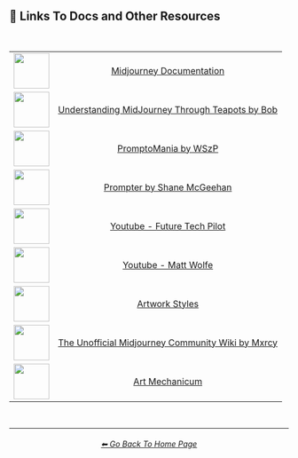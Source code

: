 <h2>🔗 Links To Docs and Other Resources</h2>

<br>

<div align=center>

<table>
	<tr align=center valign=middle>
		<td><img src="https://i.imgur.com/2H1Ruh6.png" width=64 /></td>
		<td><a href="https://docs.midjourney.com/">Midjourney Documentation</a></td>
	</tr>
	<tr align=center valign=middle>
		<td><img src="https://i.imgur.com/IJuqEnz.png" width=64 /></td>
		<td><a href="https://rexwang8.github.io/resource/ai/teapot">Understanding MidJourney Through Teapots by Bob</a></td>
	</tr>
	<tr align=center valign=middle>
		<td><img src="https://i.imgur.com/PvW9UZg.png" width=64 /></td>
		<td><a href="https://promptomania.com/prompt-builder/">PromptoMania by WSzP</a></td>
	</tr>
	<tr align=center valign=middle>
		<td><img src="https://i.imgur.com/HFiUP8R.png" width=64 /></td>
		<td><a href="https://prompterguide.com">Prompter by Shane McGeehan</a></td>
	</tr>
	<tr align=center valign=middle>
		<td><img src="https://i.imgur.com/TeCLPhD.jpg" width=64 /></td>
		<td><a href="https://www.youtube.com/@FutureTechPilot">Youtube - Future Tech Pilot</a></td>
	</tr>	
	<tr align=center valign=middle>
		<td><img src="https://i.imgur.com/bRxgWnK.jpg" width=64 /></td>
		<td><a href="https://www.youtube.com/@mreflow">Youtube - Matt Wolfe</a></td>
	</tr>
	<tr align=center valign=middle>
		<td><img src="https://i.imgur.com/bQyzyAT.png" width=64 /></td>
		<td><a href="https://www.wikiart.org/en/paintings-by-style">Artwork Styles</a></td>
	</tr>
	<tr align=center valign=middle>
		<td><img src="https://i.imgur.com/4KCFs4G.png" width=64 /></td>
		<td><a href="https://mj.aihub.gg/">The Unofficial Midjourney Community Wiki by Mxrcy</a></td>
	</tr>
	<tr align=center valign=middle>
		<td><img src="https://i.imgur.com/ZeebGCK.png" width=64 /></td>
		<td><a href="https://wiki.artmechanicum.com/wiki/Main_Page">Art Mechanicum</a></td>
	</tr>
</table>

</div>

<br>
<hr><!--------------->
<div align="center">
<h6><a href="https://github.com/willwulfken/MidJourney-Styles-and-Keywords-Reference/blob/main/README.md">⬅ Go Back To Home Page</a></h6>
</div>
